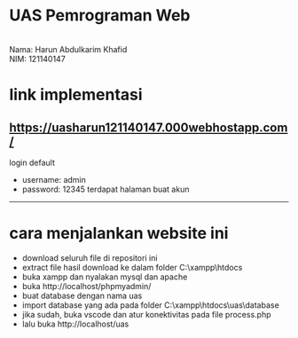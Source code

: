 # UAS Pemrograman Web
<br>Nama: Harun Abdulkarim Khafid
<br>NIM: 121140147
# link implementasi 
https://uasharun121140147.000webhostapp.com/
-----
login default
- username: admin
- password: 12345
terdapat halaman buat akun
-----
# cara menjalankan website ini
- download seluruh file di repositori ini
- extract file hasil download ke dalam folder C:\xampp\htdocs
- buka xampp dan nyalakan mysql dan apache
- buka http://localhost/phpmyadmin/
- buat database dengan nama uas
- import database yang ada pada folder C:\xampp\htdocs\uas\database
- jika sudah, buka vscode dan atur konektivitas pada file process.php
- lalu buka http://localhost/uas

